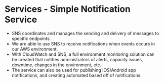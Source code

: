 # Services - Simple Notification Service
- SNS coordinates and manages the sending and delivery of messages to specific endpoints.
- We are able to use SNS to receive notifications when events occurs in our AWS environment.
- With CloudWatch and SNS, a full environment monitoring solution can be created that notifies administrators of alerts, capacity issues, downtime, changes in the environment, etc.
- The service can also be used for publishing IOS/Android app notifications, and creating automated based off of notifications.